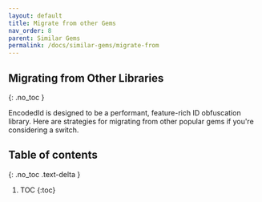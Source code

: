 ```yaml
---
layout: default
title: Migrate from other Gems
nav_order: 8
parent: Similar Gems
permalink: /docs/similar-gems/migrate-from
---
```


## Migrating from Other Libraries
{: .no_toc }

EncodedId is designed to be a performant, feature-rich ID obfuscation library. Here are strategies for migrating from other popular gems if you're considering a switch.

## Table of contents
{: .no_toc .text-delta }

1. TOC
{:toc}
